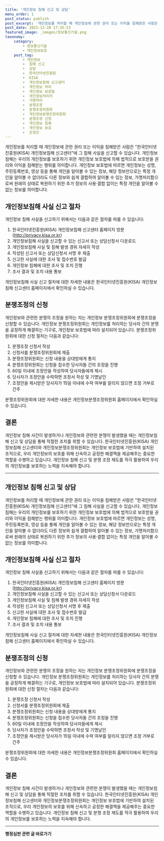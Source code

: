 ```yaml
---
title: '개인정보 침해 신고 및 상담'
menu_order: 1
post_status: publish
post_excerpt: '개인정보를 처리할 때 개인정보에 관한 권리 또는 이익을 침해받은 사람은  한국인터넷진흥원 KISA  개인정보침해 신고센터 에 그 침해 사실을 신고할 수 있습니다. 개인정보 침해는 우리의 개인정보를 보호하기 위한 개인정보 보호법에 의해 법적으로 보호받을 권리와 이익을 침해받는 행위를 의미합니다. 개인정보 보호법에 따르면 개인정보는 성명, 주민등록번호, 영상 등을 통해 개인을 알아볼 수 있는 정보, 해당 정보만으로는 특정 개인을 알아볼 수 없더라도 다른 정보와 쉽게 결합하여 알아볼 수 있는 정보, 가명처리함으로써 원래의 상태로 복원하기 위한 추가 정보의 사용 결합 없이는 특정 개인을 알아볼 수 없는 정보를 의미합니다.'
post_date: 2023-12-20 17:35:53
featured_image: _images/정보통신기술.png
taxonomy:
    category:
        - 정보통신기술
        - 개인정보보호
    post_tag:
        - 개인정보
        -  침해 신고
        -  상담
        -  한국인터넷진흥원
        -  KISA
        -  개인정보침해 신고센터
        -  개인정보 처리
        -  개인정보 보호법
        -  개인정보처리자
        -  가명처리
        -  분쟁조정
        -  분쟁조정위원회
        -  개인정보분쟁조정위원회
        -  분쟁조정 신청
        -  개인정보 침해
        -  개인정보 보호
        -  조정안
---
```



개인정보를 처리할 때 개인정보에 관한 권리 또는 이익을 침해받은 사람은 "한국인터넷진흥원(KISA) 개인정보침해 신고센터"에 그 침해 사실을 신고할 수 있습니다. 개인정보 침해는 우리의 개인정보를 보호하기 위한 개인정보 보호법에 의해 법적으로 보호받을 권리와 이익을 침해받는 행위를 의미합니다. 개인정보 보호법에 따르면 개인정보는 성명, 주민등록번호, 영상 등을 통해 개인을 알아볼 수 있는 정보, 해당 정보만으로는 특정 개인을 알아볼 수 없더라도 다른 정보와 쉽게 결합하여 알아볼 수 있는 정보, 가명처리함으로써 원래의 상태로 복원하기 위한 추가 정보의 사용·결합 없이는 특정 개인을 알아볼 수 없는 정보를 의미합니다.

## 개인정보침해 사실 신고 절차

개인정보 침해 사실을 신고하기 위해서는 다음과 같은 절차를 따를 수 있습니다:

1. 한국인터넷진흥원(KISA) 개인정보침해 신고센터 홈페이지 방문(http://privacy.kisa.or.kr)
2. 개인정보침해 사실을 신고할 수 있는 신고서 또는 상담신청서 다운로드
3. 개인정보침해 사실 및 침해 발생 경위 자세히 작성
4. 작성된 신고서 또는 상담신청서 서명 후 제출
5. 신고한 사실에 대한 조사 및 접수번호 발급
6. 개인정보 침해에 대한 조사 및 조치 진행
7. 조사 결과 및 조치 내용 통보

개인정보침해 사실 신고 절차에 대한 자세한 내용은 한국인터넷진흥원(KISA) 개인정보침해 신고센터 홈페이지에서 확인하실 수 있습니다.

## 분쟁조정의 신청

개인정보와 관련한 분쟁의 조정을 원하는 자는 개인정보 분쟁조정위원회에 분쟁조정을 신청할 수 있습니다. 개인정보 분쟁조정위원회는 개인정보를 처리하는 당사자 간의 분쟁을 공정하게 해결하는 기구로, 개인정보 보호법에 따라 설치되어 있습니다. 분쟁조정위원회에 대한 신청 절차는 다음과 같습니다:

1. 분쟁조정 신청서 작성
2. 신청서를 분쟁조정위원회에 제출
3. 분쟁조정위원회는 신청 내용을 상대방에게 통지
4. 분쟁조정위원회는 신청을 접수한 당사자들 간의 조정을 진행
5. 60일 이내에 조정안을 작성하여 당사자들에게 제시
6. 당사자가 조정안을 수락하면 조정서 작성 및 기명날인
7. 조정안을 제시받은 당사자가 15일 이내에 수락 여부를 알리지 않으면 조정 거부로 간주

분쟁조정위원회에 대한 자세한 내용은 개인정보분쟁조정위원회 홈페이지에서 확인하실 수 있습니다.

## 결론

개인정보 침해 사건이 발생하거나 개인정보와 관련한 분쟁이 발생했을 때는 개인정보침해 신고 및 상담을 통해 적절한 조치를 취할 수 있습니다. 한국인터넷진흥원(KISA) 개인정보침해 신고센터와 개인정보분쟁조정위원회는 개인정보 보호법에 기반하여 설치된 조직으로, 우리 개인정보의 보호를 위해 신속하고 공정한 해결책을 제공해주는 중요한 역할을 수행하고 있습니다. 개인정보 침해 신고 및 분쟁 조정 제도를 적극 활용하여 우리의 개인정보를 보호하는 노력을 지속해야 합니다.

---
## 개인정보 침해 신고 및 상담

개인정보를 처리할 때 개인정보에 관한 권리 또는 이익을 침해받은 사람은 "한국인터넷진흥원(KISA) 개인정보침해 신고센터"에 그 침해 사실을 신고할 수 있습니다. 개인정보 침해는 우리의 개인정보를 보호하기 위한 개인정보 보호법에 의해 법적으로 보호받을 권리와 이익을 침해받는 행위를 의미합니다. 개인정보 보호법에 따르면 개인정보는 성명, 주민등록번호, 영상 등을 통해 개인을 알아볼 수 있는 정보, 해당 정보만으로는 특정 개인을 알아볼 수 없더라도 다른 정보와 쉽게 결합하여 알아볼 수 있는 정보, 가명처리함으로써 원래의 상태로 복원하기 위한 추가 정보의 사용·결합 없이는 특정 개인을 알아볼 수 없는 정보를 의미합니다.

## 개인정보침해 사실 신고 절차

개인정보 침해 사실을 신고하기 위해서는 다음과 같은 절차를 따를 수 있습니다:

1. 한국인터넷진흥원(KISA) 개인정보침해 신고센터 홈페이지 방문(http://privacy.kisa.or.kr)
2. 개인정보침해 사실을 신고할 수 있는 신고서 또는 상담신청서 다운로드
3. 개인정보침해 사실 및 침해 발생 경위 자세히 작성
4. 작성된 신고서 또는 상담신청서 서명 후 제출
5. 신고한 사실에 대한 조사 및 접수번호 발급
6. 개인정보 침해에 대한 조사 및 조치 진행
7. 조사 결과 및 조치 내용 통보

개인정보침해 사실 신고 절차에 대한 자세한 내용은 한국인터넷진흥원(KISA) 개인정보침해 신고센터 홈페이지에서 확인하실 수 있습니다.

## 분쟁조정의 신청

개인정보와 관련한 분쟁의 조정을 원하는 자는 개인정보 분쟁조정위원회에 분쟁조정을 신청할 수 있습니다. 개인정보 분쟁조정위원회는 개인정보를 처리하는 당사자 간의 분쟁을 공정하게 해결하는 기구로, 개인정보 보호법에 따라 설치되어 있습니다. 분쟁조정위원회에 대한 신청 절차는 다음과 같습니다:

1. 분쟁조정 신청서 작성
2. 신청서를 분쟁조정위원회에 제출
3. 분쟁조정위원회는 신청 내용을 상대방에게 통지
4. 분쟁조정위원회는 신청을 접수한 당사자들 간의 조정을 진행
5. 60일 이내에 조정안을 작성하여 당사자들에게 제시
6. 당사자가 조정안을 수락하면 조정서 작성 및 기명날인
7. 조정안을 제시받은 당사자가 15일 이내에 수락 여부를 알리지 않으면 조정 거부로 간주

분쟁조정위원회에 대한 자세한 내용은 개인정보분쟁조정위원회 홈페이지에서 확인하실 수 있습니다.

## 결론

개인정보 침해 사건이 발생하거나 개인정보와 관련한 분쟁이 발생했을 때는 개인정보침해 신고 및 상담을 통해 적절한 조치를 취할 수 있습니다. 한국인터넷진흥원(KISA) 개인정보침해 신고센터와 개인정보분쟁조정위원회는 개인정보 보호법에 기반하여 설치된 조직으로, 우리 개인정보의 보호를 위해 신속하고 공정한 해결책을 제공해주는 중요한 역할을 수행하고 있습니다. 개인정보 침해 신고 및 분쟁 조정 제도를 적극 활용하여 우리의 개인정보를 보호하는 노력을 지속해야 합니다.
<!-- wp:separator -->
<hr class="wp-block-separator has-alpha-channel-opacity"/>
<!-- /wp:separator -->

<!-- wp:group {"backgroundColor":"base","layout":{"type":"constrained"}} -->
<div class="wp-block-group has-base-background-color has-background"><!-- wp:paragraph {"align":"center","fontSize":"medium"} -->
<p class="has-text-align-center has-large-font-size"><strong>행정심판 관련 글 바로가기</strong></p>
<!-- /wp:paragraph -->


<!-- wp:latest-posts
{"categories":[{"id":15531,"count":19,"description":"","link":"https://uknowlaw.com/category/%ed%96%89%ec%a0%95%ec%8b%ac%ed%8c%90/","name":"행정심판","slug":"행정심판","taxonomy":"category","parent":0,"meta":[],"_links":{"self":[{"href":"https://uknowlaw.com/wp-json/wp/v2/categories/15531"}],"collection":[{"href":"https://uknowlaw.com/wp-json/wp/v2/categories"}],"about":[{"href":"https://uknowlaw.com/wp-json/wp/v2/taxonomies/category"}],"wp:post_type":[{"href":"https://uknowlaw.com/wp-json/wp/v2/posts?categories=15531"}],"curies":[{"name":"wp","href":"https://api.w.org/{rel}","templated":true}]}}],"postsToShow":100,"excerptLength":28,"postLayout":"grid","columns":2,"featuredImageAlign":"left","featuredImageSizeSlug":"large","fontSize":"small"} /--></div>
<!-- /wp:group -->